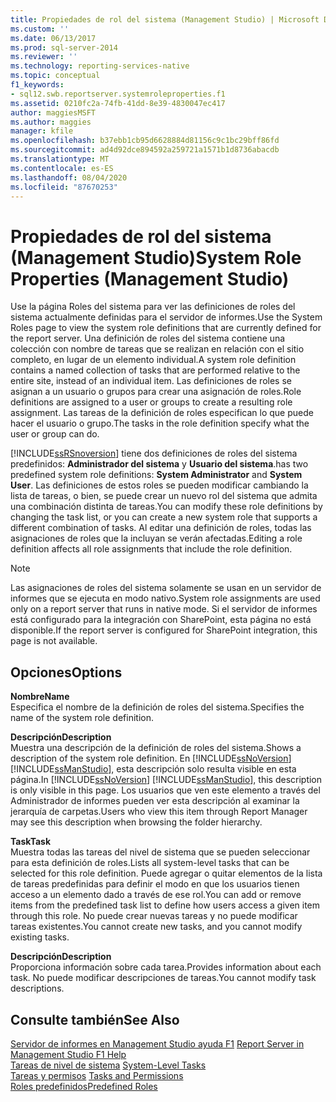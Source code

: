 ```yaml
---
title: Propiedades de rol del sistema (Management Studio) | Microsoft Docs
ms.custom: ''
ms.date: 06/13/2017
ms.prod: sql-server-2014
ms.reviewer: ''
ms.technology: reporting-services-native
ms.topic: conceptual
f1_keywords:
- sql12.swb.reportserver.systemroleproperties.f1
ms.assetid: 0210fc2a-74fb-41dd-8e39-4830047ec417
author: maggiesMSFT
ms.author: maggies
manager: kfile
ms.openlocfilehash: b37ebb1cb95d6628884d81156c9c1bc29bff86fd
ms.sourcegitcommit: ad4d92dce894592a259721a1571b1d8736abacdb
ms.translationtype: MT
ms.contentlocale: es-ES
ms.lasthandoff: 08/04/2020
ms.locfileid: "87670253"
---
```

# <a name="system-role-properties-management-studio"></a><span data-ttu-id="7802f-102">Propiedades de rol del sistema (Management Studio)</span><span class="sxs-lookup"><span data-stu-id="7802f-102">System Role Properties (Management Studio)</span></span>
  <span data-ttu-id="7802f-103">Use la página Roles del sistema para ver las definiciones de roles del sistema actualmente definidas para el servidor de informes.</span><span class="sxs-lookup"><span data-stu-id="7802f-103">Use the System Roles page to view the system role definitions that are currently defined for the report server.</span></span> <span data-ttu-id="7802f-104">Una definición de roles del sistema contiene una colección con nombre de tareas que se realizan en relación con el sitio completo, en lugar de un elemento individual.</span><span class="sxs-lookup"><span data-stu-id="7802f-104">A system role definition contains a named collection of tasks that are performed relative to the entire site, instead of an individual item.</span></span> <span data-ttu-id="7802f-105">Las definiciones de roles se asignan a un usuario o grupos para crear una asignación de roles.</span><span class="sxs-lookup"><span data-stu-id="7802f-105">Role definitions are assigned to a user or groups to create a resulting role assignment.</span></span> <span data-ttu-id="7802f-106">Las tareas de la definición de roles especifican lo que puede hacer el usuario o grupo.</span><span class="sxs-lookup"><span data-stu-id="7802f-106">The tasks in the role definition specify what the user or group can do.</span></span>  
  
 [!INCLUDE[ssRSnoversion](../../includes/ssrsnoversion-md.md)] <span data-ttu-id="7802f-107">tiene dos definiciones de roles del sistema predefinidos: **Administrador del sistema** y **Usuario del sistema**.</span><span class="sxs-lookup"><span data-stu-id="7802f-107">has two predefined system role definitions: **System Administrator** and **System User**.</span></span> <span data-ttu-id="7802f-108">Las definiciones de estos roles se pueden modificar cambiando la lista de tareas, o bien, se puede crear un nuevo rol del sistema que admita una combinación distinta de tareas.</span><span class="sxs-lookup"><span data-stu-id="7802f-108">You can modify these role definitions by changing the task list, or you can create a new system role that supports a different combination of tasks.</span></span> <span data-ttu-id="7802f-109">Al editar una definición de roles, todas las asignaciones de roles que la incluyan se verán afectadas.</span><span class="sxs-lookup"><span data-stu-id="7802f-109">Editing a role definition affects all role assignments that include the role definition.</span></span>  
  
> [!NOTE]  
>  <span data-ttu-id="7802f-110">Las asignaciones de roles del sistema solamente se usan en un servidor de informes que se ejecuta en modo nativo.</span><span class="sxs-lookup"><span data-stu-id="7802f-110">System role assignments are used only on a report server that runs in native mode.</span></span> <span data-ttu-id="7802f-111">Si el servidor de informes está configurado para la integración con SharePoint, esta página no está disponible.</span><span class="sxs-lookup"><span data-stu-id="7802f-111">If the report server is configured for SharePoint integration, this page is not available.</span></span>  
  
## <a name="options"></a><span data-ttu-id="7802f-112">Opciones</span><span class="sxs-lookup"><span data-stu-id="7802f-112">Options</span></span>  
 <span data-ttu-id="7802f-113">**Nombre**</span><span class="sxs-lookup"><span data-stu-id="7802f-113">**Name**</span></span>  
 <span data-ttu-id="7802f-114">Especifica el nombre de la definición de roles del sistema.</span><span class="sxs-lookup"><span data-stu-id="7802f-114">Specifies the name of the system role definition.</span></span>  
  
 <span data-ttu-id="7802f-115">**Descripción**</span><span class="sxs-lookup"><span data-stu-id="7802f-115">**Description**</span></span>  
 <span data-ttu-id="7802f-116">Muestra una descripción de la definición de roles del sistema.</span><span class="sxs-lookup"><span data-stu-id="7802f-116">Shows a description of the system role definition.</span></span> <span data-ttu-id="7802f-117">En [!INCLUDE[ssNoVersion](../../includes/ssnoversion-md.md)] [!INCLUDE[ssManStudio](../../includes/ssmanstudio-md.md)], esta descripción solo resulta visible en esta página.</span><span class="sxs-lookup"><span data-stu-id="7802f-117">In [!INCLUDE[ssNoVersion](../../includes/ssnoversion-md.md)] [!INCLUDE[ssManStudio](../../includes/ssmanstudio-md.md)], this description is only visible in this page.</span></span> <span data-ttu-id="7802f-118">Los usuarios que ven este elemento a través del Administrador de informes pueden ver esta descripción al examinar la jerarquía de carpetas.</span><span class="sxs-lookup"><span data-stu-id="7802f-118">Users who view this item through Report Manager may see this description when browsing the folder hierarchy.</span></span>  
  
 <span data-ttu-id="7802f-119">**Task**</span><span class="sxs-lookup"><span data-stu-id="7802f-119">**Task**</span></span>  
 <span data-ttu-id="7802f-120">Muestra todas las tareas del nivel de sistema que se pueden seleccionar para esta definición de roles.</span><span class="sxs-lookup"><span data-stu-id="7802f-120">Lists all system-level tasks that can be selected for this role definition.</span></span> <span data-ttu-id="7802f-121">Puede agregar o quitar elementos de la lista de tareas predefinidas para definir el modo en que los usuarios tienen acceso a un elemento dado a través de ese rol.</span><span class="sxs-lookup"><span data-stu-id="7802f-121">You can add or remove items from the predefined task list to define how users access a given item through this role.</span></span> <span data-ttu-id="7802f-122">No puede crear nuevas tareas y no puede modificar tareas existentes.</span><span class="sxs-lookup"><span data-stu-id="7802f-122">You cannot create new tasks, and you cannot modify existing tasks.</span></span>  
  
 <span data-ttu-id="7802f-123">**Descripción**</span><span class="sxs-lookup"><span data-stu-id="7802f-123">**Description**</span></span>  
 <span data-ttu-id="7802f-124">Proporciona información sobre cada tarea.</span><span class="sxs-lookup"><span data-stu-id="7802f-124">Provides information about each task.</span></span> <span data-ttu-id="7802f-125">No puede modificar descripciones de tareas.</span><span class="sxs-lookup"><span data-stu-id="7802f-125">You cannot modify task descriptions.</span></span>  
  
## <a name="see-also"></a><span data-ttu-id="7802f-126">Consulte también</span><span class="sxs-lookup"><span data-stu-id="7802f-126">See Also</span></span>  
 <span data-ttu-id="7802f-127">[Servidor de informes en Management Studio ayuda F1](report-server-in-management-studio-f1-help.md) </span><span class="sxs-lookup"><span data-stu-id="7802f-127">[Report Server in Management Studio F1 Help](report-server-in-management-studio-f1-help.md) </span></span>  
 <span data-ttu-id="7802f-128">[Tareas de nivel de sistema](../security/tasks-and-permissions-system-level-tasks.md) </span><span class="sxs-lookup"><span data-stu-id="7802f-128">[System-Level Tasks](../security/tasks-and-permissions-system-level-tasks.md) </span></span>  
 <span data-ttu-id="7802f-129">[Tareas y permisos](../security/tasks-and-permissions.md) </span><span class="sxs-lookup"><span data-stu-id="7802f-129">[Tasks and Permissions](../security/tasks-and-permissions.md) </span></span>  
 [<span data-ttu-id="7802f-130">Roles predefinidos</span><span class="sxs-lookup"><span data-stu-id="7802f-130">Predefined Roles</span></span>](../security/role-definitions-predefined-roles.md)  
  
  
